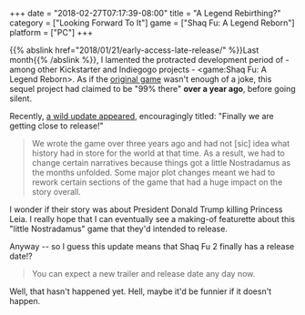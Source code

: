 +++
date = "2018-02-27T07:17:39-08:00"
title = "A Legend Rebirthing?"
category = ["Looking Forward To It"]
game = ["Shaq Fu: A Legend Reborn"]
platform = ["PC"]
+++

{{% abslink href="2018/01/21/early-access-late-release/" %}}Last month{{% /abslink %}}, I lamented the protracted development period of - among other Kickstarter and Indiegogo projects - <game:Shaq Fu: A Legend Reborn>.  As if the [original game](game:Shaq-Fu) wasn't enough of a joke, this sequel project had claimed to be "99% there" <b>over a year ago</b>, before going silent.

Recently, <a href="https://www.indiegogo.com/projects/shaq-fu-a-legend-reborn#/updates/all">a wild update appeared</a>, encouragingly titled: "Finally we are getting close to release!"

<blockquote>We wrote the game over three years ago and had not [sic] idea what history had in store for the world at that time. As a result, we had to change certain narratives because things got a little Nostradamus as the months unfolded. Some major plot changes meant we had to rework certain sections of the game that had a huge impact on the story overall.</blockquote>

I wonder if their story was about President Donald Trump killing Princess Leia.  I really hope that I can eventually see a making-of featurette about this "little Nostradamus" game that they'd intended to release.

Anyway -- so I guess this update means that Shaq Fu 2 finally has a release date!?

<blockquote>You can expect a new trailer and release date any day now.</blockquote>

Well, that hasn't happened yet.  Hell, maybe it'd be funnier if it doesn't happen.
